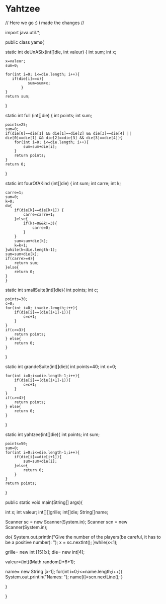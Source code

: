 Yahtzee
=======

// Here we go :) i made the changes // 

import java.util.*;

public class yams{

static int deUnASix(int[]die, int valeur) { 
    int sum;
    int x;

    x=valeur;
    sum=0;
    
    for(int i=0; i<=die.length; i++){
       if(die[i]==x){
              sum=sum+x;
           }
    }
    return sum;
}

static int full (int[]die) {
    int points;
    int sum;

    points=25;
    sum=0;
    if(die[0]==die[1] && die[1]==die[2] && die[3]==die[4] || die[0]==die[1] && die[2]==die[3] && die[3]==die[4]){
        for(int i=0; i<=die.length; i++){
            sum=sum+die[i];
        }
        return points;
    }
    return 0;
}

static int fourOfAKind (int[]die) {
    int sum;
    int carre;
    int k;

    carre=1;
    sum=0;
    k=0;        
    do{ 
        if(die[k]==die[k+1]) {
            carre=carre+1;
        }else{
            if(k!=0&&k!=3){
                carre=0;
            }
        }
        sum=sum+die[k];
        k=k+1;
    }while(k<die.length-1);
    sum=sum+die[k];
    if(carre>=4){
        return sum;
    }else{
        return 0;
    }
    }


static int smallSuite(int[]die){
    int points;
    int c;

    points=30;
    c=0;
    for(int i=0; i<=die.length;i++){
        if(die[i]==(die[i+1]-1)){
            c=c+1;
        }
    }
    if(c>=3){
        return points;
    } else{
        return 0;
    }
}


static int grandeSuite(int[]die){
    int points=40;
    int c=0;

    for(int i=0;i<=die.length-1;i++){
        if(die[i]==(die[i+1]-1)){
            c=c+1;
        }
    }
    if(c>=4){
        return points;
    } else{
        return 0;
    }
}


static int yahtzee(int[]die){
    int points;
    int sum;

    points=50;
    sum=0;
    for(int i=0;i<=die.length-1;i++){
        if(die[i]==die[i+1]){
            sum=sum+die[i];
        }else{
            return 0;
        }
    }
    return points;
}





public static void main(String[] args){

   int x;
   int valeur;
   int[][]grille;
   int[]die;
   String[]name;

Scanner sc = new Scanner(System.in);
Scanner scn = new Scanner(System.in);

do{
    System.out.println("Give the number of the players(be careful, it has to be a positive number): ");
         x = sc.nextInt();
}while(x<1);

 grille= new int [15][x];
 die= new int[4];

 valeur=(int)(Math.random()*6+1);

 name= new String [x-1];
 for(int i=0;i<=name.length;i++){
     System.out.println("Names: ");
     name[i]=scn.nextLine();
}

}

}
